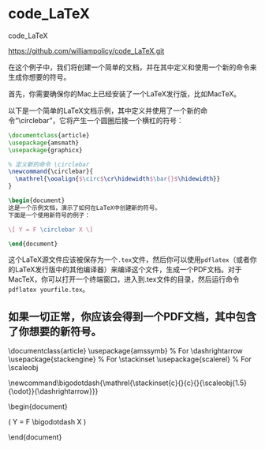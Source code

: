 # code_LaTeX
code_LaTeX

https://github.com/williampolicy/code_LaTeX.git


在这个例子中，我们将创建一个简单的文档，并在其中定义和使用一个新的命令来生成你想要的符号。

首先，你需要确保你的Mac上已经安装了一个LaTeX发行版，比如MacTeX。

以下是一个简单的LaTeX文档示例，其中定义并使用了一个新的命令“\circlebar”，它将产生一个圆圈后接一个横杠的符号：

```latex
\documentclass{article}
\usepackage{amsmath}
\usepackage{graphicx}

% 定义新的命令 \circlebar
\newcommand{\circlebar}{
  \mathrel{\ooalign{$\circ$\cr\hidewidth$\bar{}$\hidewidth}}
}

\begin{document}
这是一个示例文档，演示了如何在LaTeX中创建新的符号。
下面是一个使用新符号的例子：

\[ Y = F \circlebar X \]

\end{document}
```

这个LaTeX源文件应该被保存为一个`.tex`文件，然后你可以使用`pdflatex`（或者你的LaTeX发行版中的其他编译器）来编译这个文件，生成一个PDF文档。对于MacTeX，你可以打开一个终端窗口，进入到.tex文件的目录，然后运行命令`pdflatex yourfile.tex`。

如果一切正常，你应该会得到一个PDF文档，其中包含了你想要的新符号。
----


\documentclass{article}
\usepackage{amssymb} % For \dashrightarrow
\usepackage{stackengine} % For \stackinset
\usepackage{scalerel} % For \scaleobj

\newcommand\bigodotdash{\mathrel{\stackinset{c}{}{c}{}{\scaleobj{1.5}{\odot}}{\dashrightarrow}}}

\begin{document}

\( Y = F \bigodotdash X \)

\end{document}
